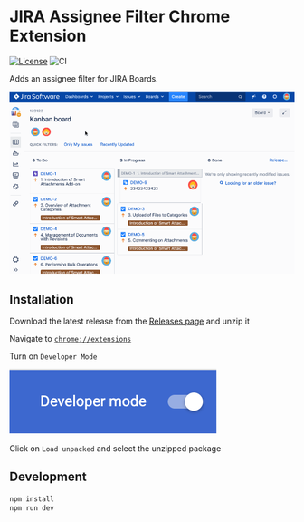 # JIRA Assignee Filter Chrome Extension
[![License](http://img.shields.io/:license-mit-blue.svg)](https://github.com/anttiviljami/jira-assignee-filter-chrome-extension/blob/master/LICENSE)
![CI](https://github.com/anttiviljami/jira-assignee-filter-chrome-extension/workflows/CI/badge.svg)

Adds an assignee filter for JIRA Boards.

![Demo](demo.gif)

## Installation

Download the latest release from the [Releases page](https://github.com/anttiviljami/jira-assignee-filter-chrome-extension/releases) and unzip it

Navigate to [`chrome://extensions`](chrome://extensions)

Turn on `Developer Mode`

![Developer mode screenshot](developer-mode.png)

Click on `Load unpacked` and select the unzipped package

## Development

```
npm install
npm run dev
```

